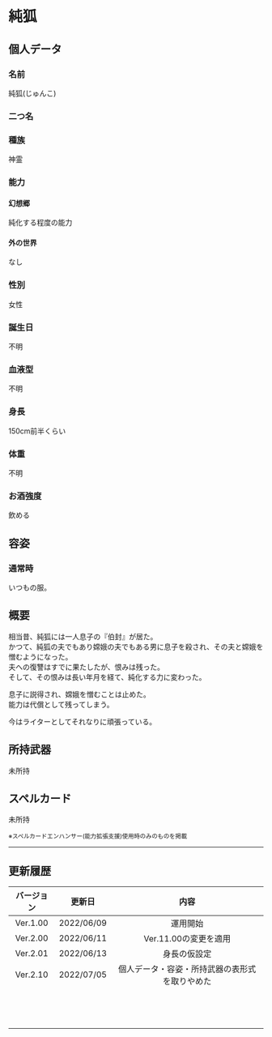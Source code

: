 # 純狐

## 個人データ
### 名前
純狐(じゅんこ)

### 二つ名


### 種族
神霊

### 能力
#### 幻想郷
純化する程度の能力

#### 外の世界
なし

### 性別
女性

### 誕生日
不明

### 血液型
不明

### 身長
150cm前半くらい

### 体重
不明

### お酒強度
飲める

## 容姿
### 通常時
いつもの服。

## 概要
相当昔、純狐には一人息子の『伯封』が居た。<br>
かつて、純狐の夫でもあり嫦娥の夫でもある男に息子を殺され、その夫と嫦娥を憎むようになった。<br>
夫への復讐はすでに果たしたが、恨みは残った。<br>
そして、その恨みは長い年月を経て、純化する力に変わった。<br>

息子に説得され、嫦娥を憎むことは止めた。<br>
能力は代償として残ってしまう。<br>

今はライターとしてそれなりに頑張っている。

## 所持武器
未所持

## スペルカード
未所持

<sup>
※スペルカードエンハンサー(能力拡張支援)使用時のみのものを掲載
</sup>

***

## 更新履歴
 | バージョン | 更新日 | 内容 |
 | :---: | :---: | :---: |
 | Ver.1.00 | 2022/06/09 | 運用開始 |
 | Ver.2.00 | 2022/06/11 | Ver.11.00の変更を適用 |
 | Ver.2.01 | 2022/06/13 | 身長の仮設定 |
 | Ver.2.10 | 2022/07/05 | 個人データ・容姿・所持武器の表形式を取りやめた |
 | | | |
 | | | |
 | | | |
 | | | |
 | | | |
 | | | |
 | | | |
 | | | |
 | | | |
 | | | |
 | | | |
 | | | |
 | | | |

